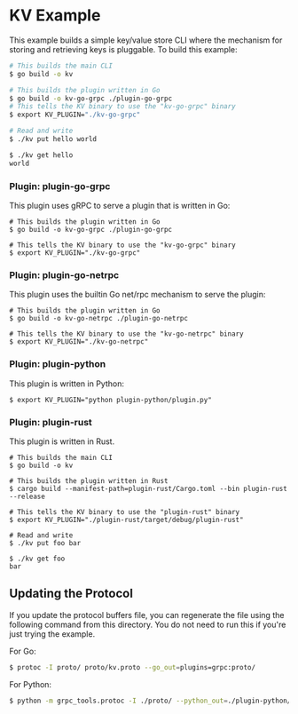 # KV Example

This example builds a simple key/value store CLI where the mechanism
for storing and retrieving keys is pluggable. To build this example:

```sh
# This builds the main CLI
$ go build -o kv

# This builds the plugin written in Go
$ go build -o kv-go-grpc ./plugin-go-grpc
# This tells the KV binary to use the "kv-go-grpc" binary
$ export KV_PLUGIN="./kv-go-grpc"

# Read and write
$ ./kv put hello world

$ ./kv get hello
world
```

### Plugin: plugin-go-grpc

This plugin uses gRPC to serve a plugin that is written in Go:

```
# This builds the plugin written in Go
$ go build -o kv-go-grpc ./plugin-go-grpc

# This tells the KV binary to use the "kv-go-grpc" binary
$ export KV_PLUGIN="./kv-go-grpc"
```

### Plugin: plugin-go-netrpc

This plugin uses the builtin Go net/rpc mechanism to serve the plugin:

```
# This builds the plugin written in Go
$ go build -o kv-go-netrpc ./plugin-go-netrpc

# This tells the KV binary to use the "kv-go-netrpc" binary
$ export KV_PLUGIN="./kv-go-netrpc"
```

### Plugin: plugin-python

This plugin is written in Python:

```
$ export KV_PLUGIN="python plugin-python/plugin.py"
```

### Plugin: plugin-rust

This plugin is written in Rust.


```shell
# This builds the main CLI
$ go build -o kv

# This builds the plugin written in Rust
$ cargo build --manifest-path=plugin-rust/Cargo.toml --bin plugin-rust --release

# This tells the KV binary to use the "plugin-rust" binary
$ export KV_PLUGIN="./plugin-rust/target/debug/plugin-rust"

# Read and write
$ ./kv put foo bar

$ ./kv get foo
bar
```

## Updating the Protocol

If you update the protocol buffers file, you can regenerate the file
using the following command from this directory. You do not need to run
this if you're just trying the example.

For Go:

```sh
$ protoc -I proto/ proto/kv.proto --go_out=plugins=grpc:proto/
```

For Python:

```sh
$ python -m grpc_tools.protoc -I ./proto/ --python_out=./plugin-python/ --grpc_python_out=./plugin-python/ ./proto/kv.proto
```
